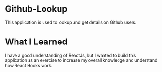# Github-Lookup
This application is used to lookup and get details on Github users.

# What I Learned
I have a good understanding of ReactJs, but I wanted to build this application as an exercise to increase my overall knowledge and understand how React Hooks work.
